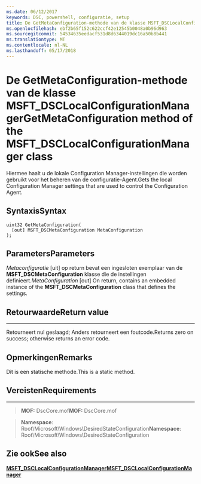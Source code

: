 ```yaml
---
ms.date: 06/12/2017
keywords: DSC, powershell, configuratie, setup
title: De GetMetaConfiguration-methode van de klasse MSFT_DSCLocalConfigurationManager
ms.openlocfilehash: ebf2b65f152c622ccf42e12545b0048a0b96d963
ms.sourcegitcommit: 54534635eedacf531d8d6344019dc16a50b8b441
ms.translationtype: MT
ms.contentlocale: nl-NL
ms.lasthandoff: 05/17/2018
---
```

# <a name="getmetaconfiguration-method-of-the-msftdsclocalconfigurationmanager-class"></a><span data-ttu-id="8917b-103">De GetMetaConfiguration-methode van de klasse MSFT_DSCLocalConfigurationManager</span><span class="sxs-lookup"><span data-stu-id="8917b-103">GetMetaConfiguration method of the MSFT_DSCLocalConfigurationManager class</span></span>

<span data-ttu-id="8917b-104">Hiermee haalt u de lokale Configuration Manager-instellingen die worden gebruikt voor het beheren van de configuratie-Agent.</span><span class="sxs-lookup"><span data-stu-id="8917b-104">Gets the local Configuration Manager settings that are used to control the Configuration Agent.</span></span>

<a name="syntax"></a><span data-ttu-id="8917b-105">Syntaxis</span><span class="sxs-lookup"><span data-stu-id="8917b-105">Syntax</span></span>
------

```mof
uint32 GetMetaConfiguration(
  [out] MSFT_DSCMetaConfiguration MetaConfiguration
);
```

<a name="parameters"></a><span data-ttu-id="8917b-106">Parameters</span><span class="sxs-lookup"><span data-stu-id="8917b-106">Parameters</span></span>
----------

<span data-ttu-id="8917b-107">*Metaconfiguratie* \[uit\] op return bevat een ingesloten exemplaar van de **MSFT_DSCMetaConfiguration** klasse die de instellingen definieert.</span><span class="sxs-lookup"><span data-stu-id="8917b-107">*MetaConfiguration* \[out\] On return, contains an embedded instance of the **MSFT_DSCMetaConfiguration** class that defines the settings.</span></span>

## <a name="return-value"></a><span data-ttu-id="8917b-108">Retourwaarde</span><span class="sxs-lookup"><span data-stu-id="8917b-108">Return value</span></span>
------------

<span data-ttu-id="8917b-109">Retourneert nul geslaagd; Anders retourneert een foutcode.</span><span class="sxs-lookup"><span data-stu-id="8917b-109">Returns zero on success; otherwise returns an error code.</span></span>

## <a name="remarks"></a><span data-ttu-id="8917b-110">Opmerkingen</span><span class="sxs-lookup"><span data-stu-id="8917b-110">Remarks</span></span>

<span data-ttu-id="8917b-111">Dit is een statische methode.</span><span class="sxs-lookup"><span data-stu-id="8917b-111">This is a static method.</span></span>

## <a name="requirements"></a><span data-ttu-id="8917b-112">Vereisten</span><span class="sxs-lookup"><span data-stu-id="8917b-112">Requirements</span></span>
------------
><span data-ttu-id="8917b-113">**MOF:** DscCore.mof</span><span class="sxs-lookup"><span data-stu-id="8917b-113">**MOF:** DscCore.mof</span></span>

><span data-ttu-id="8917b-114">**Namespace**: Root\Microsoft\Windows\DesiredStateConfiguration</span><span class="sxs-lookup"><span data-stu-id="8917b-114">**Namespace**: Root\Microsoft\Windows\DesiredStateConfiguration</span></span>


## <a name="see-also"></a><span data-ttu-id="8917b-115">Zie ook</span><span class="sxs-lookup"><span data-stu-id="8917b-115">See also</span></span>


[<span data-ttu-id="8917b-116">**MSFT_DSCLocalConfigurationManager**</span><span class="sxs-lookup"><span data-stu-id="8917b-116">**MSFT_DSCLocalConfigurationManager**</span></span>](msft-dsclocalconfigurationmanager.md)